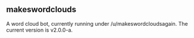 makeswordclouds
---------------

A word cloud bot, currently running under /u/makeswordcloudsagain. The current version is v2.0.0-a.